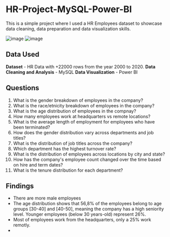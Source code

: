 # HR-Project-MySQL-Power-BI
This is a simple project where I used a HR Employees dataset to showcase data cleaning, data preparation and data visualization skills.

![image](https://github.com/mateo-santos/HR-Project-MySQL-Power-BI/assets/161756142/e6f98ff3-ea40-4ea6-ac3b-01e68dbc7980)
![image](https://github.com/mateo-santos/HR-Project-MySQL-Power-BI/assets/161756142/d242c821-5f12-4fdc-9e3e-078aba557bdd)

## Data Used
**Dataset** - HR Data with +22000 rows from the year 2000 to 2020.
**Data Cleaning and Analysis** - MySQL
**Data Visualization** - Power BI

## Questions
1. What is the gender breakdown of employees in the company?
2. What is the race/etnicity breakdown of employees in the company?
3. What is the age distribution of employees in the compnay?
4. How many employees work at headquarters vs remote locations?
5. What is the average length of employment for employees who have been terminated?
6. How does the gender distribution vary across departments and job titles?
7. What is the distribution of job titles across the company?
8. Which department has the highest turnover rate?
9. What is the distribution of employees across locations by city and state?
10. How has the company's employee count changed over the time based on hire and term dates?
11. What is the tenure distribution for each department?

## Findings
- There are more male employees
- The age distribution shows that 56,8% of the employees belong to age groups [30-40] and [40-50], meaning the company has a high seniority level. Younger employees (below 30 years-old) represent 26%.
- Most of employees work from the headquarters, only a 25% work remotly.
- 
